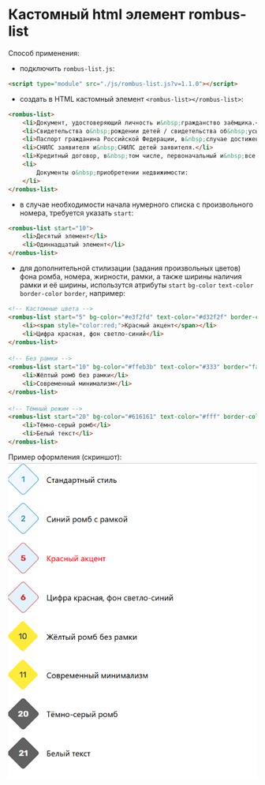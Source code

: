 # Кастомный html элемент rombus-list

Способ применения:

- подключить `rombus-list.js`:

```html
<script type="module" src="./js/rombus-list.js?v=1.1.0"></script>
```

- создать в HTML кастомный элемент `<rombus-list></rombus-list>`:

```html
<rombus-list>
    <li>Документ, удостоверяющий личность и&nbsp;гражданство заёмщика.</li>
    <li>Свидетельства о&nbsp;рождении детей / свидетельства об&nbsp;усыновлении / решения суда об&nbsp;усыновлении.</li>
    <li>Паспорт гражданина Российской Федерации, в&nbsp;случае достижения детьми заявителя возраста 14&nbsp;лет.</li>
    <li>СНИЛС заявителя и&nbsp;СНИЛС детей заявителя.</li>
    <li>Кредитный договор, в&nbsp;том числе, первоначальный и&nbsp;все последующие договоры в&nbsp;случае рефинансирования.</li>
    <li>
        Документы о&nbsp;приобретении недвижимости:
    </li>
</rombus-list>
```

- в случае необходимости начала нумерного списка с произвольного номера, требуется указать `start`:

```html
<rombus-list start="10">
    <li>Десятый элемент</li>
    <li>Одиннадцатый элемент</li>
</rombus-list>
```

- для дополнительной стилизации (задания произвольных цветов) фона ромба, номера, жирности, рамки, а также ширины наличия рамки и её ширины, использутся атрибуты `start` `bg-color` `text-color` `border-color` `border`, например:
```html
<!-- Кастомные цвета -->
<rombus-list start="5" bg-color="#e3f2fd" text-color="#d32f2f" border-color="#c62828" font-weight="700">
    <li><span style="color:red;">Красный акцент</span></li>
    <li>Цифра красная, фон светло-синий</li>
</rombus-list>

<!-- Без рамки -->
<rombus-list start="10" bg-color="#ffeb3b" text-color="#333" border="false">
    <li>Жёлтый ромб без рамки</li>
    <li>Современный минимализм</li>
</rombus-list>

<!-- Тёмный режим -->
<rombus-list start="20" bg-color="#616161" text-color="#fff" border-color="#424242" font-weight="700">
    <li>Тёмно-серый ромб</li>
    <li>Белый текст</li>
</rombus-list>
```

Пример оформления (скриншот):
![1757440074465](image/readme/1757440074465.png)
